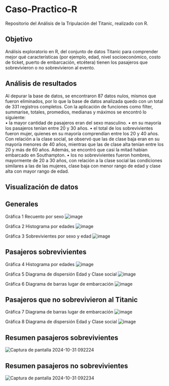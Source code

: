 # Caso-Practico-R
Repositorio del Análisis de la Tripulación del Titanic, realizado con R.

## Objetivo
Análisis exploratorio en R, del conjunto de datos Titanic para comprender mejor qué características (por ejemplo, edad, nivel socioeconómico, costo de ticket, puerto de embarcación, etcétera) tienen los pasajeros que sobrevivieron o no sobrevivieron al evento.

## Análisis de resultados
Al depurar la base de datos, se encontraron 87 datos nulos, mismos que fueron eliminados, por lo que la base de datos analizada quedo con un total de 331 registros completos. Con la aplicación de funciones como filter, summarise, totales, promedios, medianas y máximos se encontró lo siguiente:   
•	la mayor cantidad de pasajeros eran del sexo masculino.
•	en su mayoría los pasajeros tenían entre 20 y 30 años.
•	el total de los sobrevivientes fueron mujer, quienes en su mayoría comprendían entre los 20 y 40 años. Con relación a la clase social, se observó que las de clase baja eran en su mayoría menores de 40 años, mientras que las de clase alta tenían entre los 20 y más de 60 años. Además, se encontró que casi la mitad habían embarcado en Southampton. 
•	los no sobrevivientes fueron hombres, mayormente de 20 a 30 años, con relación a la clase social las condiciones similares a las de las mujeres, clase baja con menor rango de edad y clase alta con mayor rango de edad. 

## Visualización de datos 
  ## Generales
Gráfica 1 Recuento por sexo
![image](https://github.com/user-attachments/assets/e76c4f65-e69d-42f4-8f67-21f7d520516b)

Gráfica 2 Histograma por edades
![image](https://github.com/user-attachments/assets/94d9d427-b05c-43be-aca9-b2d4189b2182)

Gráfica 3 Sobrevivientes por sexo y edad
![image](https://github.com/user-attachments/assets/f87d4533-2778-4518-b07b-58781864626d)

  ## Pasajeros sobrevivientes
Gráfica 4 Histograma por edades
![image](https://github.com/user-attachments/assets/13c49735-8fff-487d-abe5-b2acf73acfba)

Gráfica 5 Diagrama de dispersión Edad y Clase social
![image](https://github.com/user-attachments/assets/19453092-d758-4020-b554-708d6bc4ebbf)

Gráfica 6 Diagrama de barras lugar de embarcación 
![image](https://github.com/user-attachments/assets/9baa4a23-99cd-49f5-a7ff-2e99903b4e47)

  ## Pasajeros que no sobrevivieron al Titanic
Gráfica 7 Diagrama de barras lugar de embarcación
![image](https://github.com/user-attachments/assets/d9398152-c44e-49c0-906c-94b9c7bb39a1)

Gráfica 8 Diagrama de dispersión Edad y Clase social
![image](https://github.com/user-attachments/assets/06c0a2dc-0898-4d00-a9de-dcc61209a205)

  ## Resumen pasajeros sobrevivientes
![Captura de pantalla 2024-10-31 092224](https://github.com/user-attachments/assets/d7832c0b-2cf9-4dfa-a84a-15953d16190d)

 ## Resumen pasajeros no sobrevivientes
 ![Captura de pantalla 2024-10-31 092234](https://github.com/user-attachments/assets/6ee1a45c-1541-4409-baa7-07bf88b78afb)


